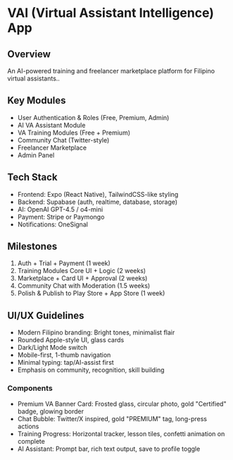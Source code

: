 # VAI (Virtual Assistant Intelligence) App

## Overview
An AI-powered training and freelancer marketplace platform for Filipino virtual assistants..

## Key Modules
- User Authentication & Roles (Free, Premium, Admin)
- AI VA Assistant Module
- VA Training Modules (Free + Premium)
- Community Chat (Twitter-style)
- Freelancer Marketplace
- Admin Panel

## Tech Stack
- Frontend: Expo (React Native), TailwindCSS-like styling
- Backend: Supabase (auth, realtime, database, storage)
- AI: OpenAI GPT-4.5 / o4-mini
- Payment: Stripe or Paymongo
- Notifications: OneSignal

## Milestones
1. Auth + Trial + Payment (1 week)
2. Training Modules Core UI + Logic (2 weeks)
3. Marketplace + Card UI + Approval (2 weeks)
4. Community Chat with Moderation (1.5 weeks)
5. Polish & Publish to Play Store + App Store (1 week)

## UI/UX Guidelines
- Modern Filipino branding: Bright tones, minimalist flair
- Rounded Apple-style UI, glass cards
- Dark/Light Mode switch
- Mobile-first, 1-thumb navigation
- Minimal typing: tap/AI-assist first
- Emphasis on community, recognition, skill building

### Components
- Premium VA Banner Card: Frosted glass, circular photo, gold "Certified" badge, glowing border
- Chat Bubble: Twitter/X inspired, gold "PREMIUM" tag, long-press actions
- Training Progress: Horizontal tracker, lesson tiles, confetti animation on complete
- AI Assistant: Prompt bar, rich text output, save to profile toggle
